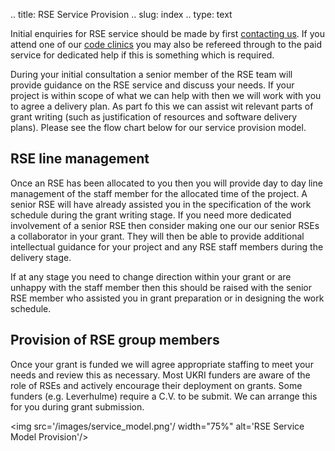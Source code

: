 .. title: RSE Service Provision
.. slug: index
.. type: text

Initial enquiries for RSE service should be made by first [contacting us](https://rse.shef.ac.uk/contact/). If you attend one of our [code clinics](https://rse.shef.ac.uk/support/code-clinic/) you may also be refereed through to the paid service for dedicated help if this is something which is required.

During your initial consultation a senior member of the RSE team will provide guidance on the RSE service and discuss your needs. If your project is within scope of what we can help with then we will work with you to agree a delivery plan. As part fo this we can assist wit relevant parts of grant writing (such as justification of resources and software delivery plans). Please see the flow chart below for our service provision model.

## RSE line management

Once an RSE has been allocated to you then you will provide day to day line management of the staff member for the allocated time of the project. A senior RSE will have already assisted you in the specification of the work schedule during the grant writing stage. If you need more dedicated involvement of a senior RSE then consider making one our our senior RSEs a collaborator in your grant. They will then be able to provide additional intellectual guidance for your project and any RSE staff members during the delivery stage.
	
If at any stage you need to change direction within your grant or are unhappy with the staff member then this should be raised with the senior RSE member who assisted you in grant preparation or in designing the work schedule.

	
## Provision of RSE group members

Once your grant is funded we will agree appropriate staffing to meet your needs and review this as necessary. Most UKRI funders are aware of the role of RSEs and actively encourage their deployment on grants. Some funders (e.g. Leverhulme) require a C.V. to be submit. We can arrange this for you during grant submission.
	
	
<img src='/images/service_model.png'/ width="75%" alt='RSE Service Model Provision'/>
	

	
